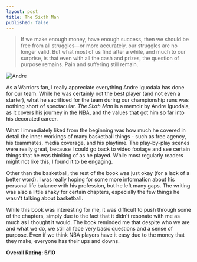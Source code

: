 ```yaml
---
layout: post
title: The Sixth Man
published: false
---
```

> If we make enough money, have enough success, then we should be free from all struggles—or more accurately, our struggles are no longer valid. But what most of us find after a while, and much to our surprise, is that even with all the cash and prizes, the question of purpose remains. Pain and suffering still remain.

![Andre](https://external-content.duckduckgo.com/iu/?u=https%3A%2F%2Ftse1.mm.bing.net%2Fth%3Fid%3DOIP.TaDAVPBShf-2-8AjhcnbagHaEK%26pid%3DApi&f=1)

As a Warriors fan, I really appreciate everything Andre Iguodala has done for our team. While he was certainly not the best player (and not even a starter), what he sacrificed for the team during our championship runs was nothing short of spectacular. _The Sixth Man_ is a memoir by Andre Iguodala, as it covers his journey in the NBA, and the values that got him so far into his decorated career.

What I immediately liked from the beginning was how much he covered in detail the inner workings of many basketball things - such as free agency, his teammates, media coverage, and his playtime. The play-by-play scenes were really great, because I could go back to video footage and see certain things that he was thinking of as he played. While most regularly readers might not like this, I found it to be engaging.

Other than the basketball, the rest of the book was just okay (for a lack of a better word). I was really hoping for some more information about his personal life balance with his profession, but he left many gaps. The writing was also a little shaky for certain chapters, especially the few things he wasn't talking about basketball.

While this book was interesting for me, it was difficult to push through some of the chapters, simply due to the fact that it didn't resonate with me as much as I thought it would. The book reminded me that despite who we are and what we do, we still all face very basic questions and a sense of purpose. Even if we think NBA players have it easy due to the money that they make, everyone has their ups and downs.

**Overall Rating: 5/10**
